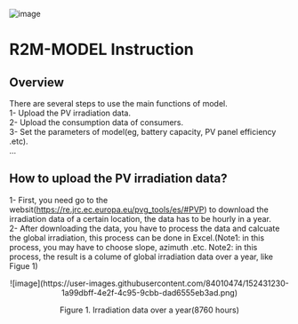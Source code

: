 ![image](https://user-images.githubusercontent.com/84010474/152429739-8dbd5f08-3011-4f6d-a950-d7cc4dcd4b15.png)
# R2M-MODEL Instruction


## Overview
There are several steps to use the main functions of model.  
1- Upload the PV irradiation data.  
2- Upload the consumption data of consumers.  
3- Set the parameters of model(eg, battery capacity, PV panel efficiency .etc).  
...  

## How to upload the PV irradiation data?
1- First, you need go to the websit(https://re.jrc.ec.europa.eu/pvg_tools/es/#PVP) to download the irradiation data of a certain location, the data has to be hourly in a year.   
2- After downloading the data, you have to process the data and calcuate the global irradiation, this process can be done in Excel.(Note1: in this process, you may have to choose slope, azimuth .etc. Note2: in this process, the result is a colume of global irradiation data over a year, like Figue 1)  

<p align="center">
![image](https://user-images.githubusercontent.com/84010474/152431230-1a99dbff-4e2f-4c95-9cbb-dad6555eb3ad.png)  
</p>
<p align="center">
Figure 1. Irradiation data over a year(8760 hours)
</p>



